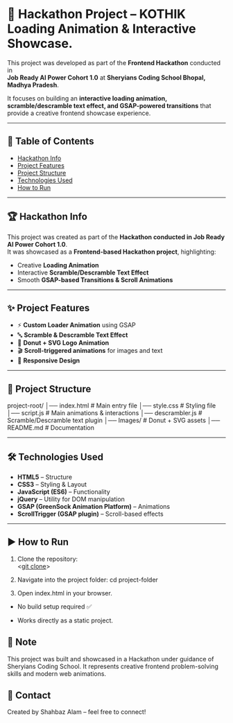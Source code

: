 # 🚀 Hackathon Project – KOTHIK Loading Animation & Interactive Showcase.  

This project was developed as part of the **Frontend Hackathon** conducted in  
**Job Ready AI Power Cohort 1.0** at **Sheryians Coding School Bhopal, Madhya Pradesh**.  

It focuses on building an **interactive loading animation, scramble/descramble text effect, and GSAP-powered transitions** that provide a creative frontend showcase experience.  

---

## 📑 Table of Contents

- [Hackathon Info](#-hackathon-info)  
- [Project Features](#-project-features)  
- [Project Structure](#-project-structure)  
- [Technologies Used](#-technologies-used)  
- [How to Run](#-how-to-run)

---

## 🏆 Hackathon Info

This project was created as part of the **Hackathon conducted in Job Ready AI Power Cohort 1.0**.  
It was showcased as a **Frontend-based Hackathon project**, highlighting:  

- Creative **Loading Animation**  
- Interactive **Scramble/Descramble Text Effect**  
- Smooth **GSAP-based Transitions & Scroll Animations**  

---

## ✨ Project Features

- ⚡ **Custom Loader Animation** using GSAP  
- 🔤 **Scramble & Descramble Text Effect**  
- 🍩 **Donut + SVG Logo Animation**  
- 🎬 **Scroll-triggered animations** for images and text  
- 📱 **Responsive Design**  

---

## 📂 Project Structure 

project-root/
│── index.html # Main entry file
│── style.css # Styling file
│── script.js # Main animations & interactions
│── descrambler.js # Scramble/Descramble text plugin
│── Images/ # Donut + SVG assets
│── README.md # Documentation


---

## 🛠 Technologies Used 

- **HTML5** – Structure  
- **CSS3** – Styling & Layout  
- **JavaScript (ES6)** – Functionality  
- **jQuery** – Utility for DOM manipulation  
- **GSAP (GreenSock Animation Platform)** – Animations  
- **ScrollTrigger (GSAP plugin)** – Scroll-based effects  

---

## ▶ How to Run

1. Clone the repository:  
<[git clone](https://github.com/shahbazal0m/landing-page-animation)>

2. Navigate into the project folder:
cd project-folder

3. Open index.html in your browser.

- No build setup required ✅

- Works directly as a static project.

## 📌 Note

This project was built and showcased in a Hackathon under guidance of Sheryians Coding School.
It represents creative frontend problem-solving skills and modern web animations.

## 📧 Contact

Created by Shahbaz Alam – feel free to connect!
